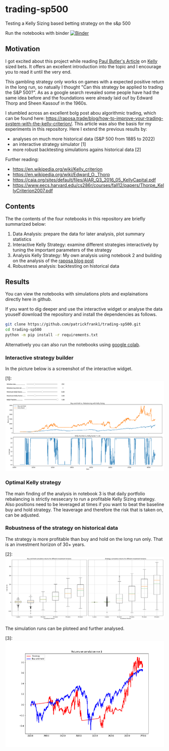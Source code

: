 # trading-sp500

Testing a Kelly Sizing based betting strategy on the s&amp;p 500

Run the notebooks with binder [![Binder](https://mybinder.org/badge_logo.svg)](https://mybinder.org/v2/gh/patrickfrank1/trading-sp500)


## Motivation

I got excited about this project while reading [Paul Butler's Article](https://explore.paulbutler.org/bet/) on [Kelly](https://en.wikipedia.org/wiki/Kelly_criterion) sized bets. It offers an excellent introduction into the topic and I encourage you to read it until the very end.

This gambling strategy only works on games with a expected positive return in the long run, so natually I thought "Can this strategy be applied to trading the S&P 500?". As as a google search revealed some people have had the same idea before and the foundations were already laid ouf by Edward Thorp and Sheen Kassouf in the 1960s.

I stumbled across an excellent bolg post abou algorithmic trading, which can be found here: https://raposa.trade/blog/how-to-improve-your-trading-system-with-the-kelly-criterion/. This article was also the basis for my experiments in this repository. Here I extend the previous results by:

- analyses on much more historical data (S&P 500 from 1885 to 2022)
- an interactive strategy simulator [1]
- more robust backtesting simulations agains historical data [2]

Further reading:
- https://en.wikipedia.org/wiki/Kelly_criterion
- https://en.wikipedia.org/wiki/Edward_O._Thorp
- https://caia.org/sites/default/files/AIAR_Q3_2016_05_KellyCapital.pdf
- https://www.eecs.harvard.edu/cs286r/courses/fall12/papers/Thorpe_KellyCriterion2007.pdf

## Contents

The the contents of the four notebooks in this repository are briefly summarized below:

1. Data Analysis: prepare the data for later analysis, plot summary statistics
2. Interactive Kelly Strategy: examine different strategies interactively by tuning the important parameters of the strategy
3. Analysis Kelly Strategy: My own analysis using notebook 2 and building on the analysis of the [raposa blog post](https://raposa.trade/blog/how-to-improve-your-trading-system-with-the-kelly-criterion/)
4. Robustness analysis: backtesting on historical data

## Results

You can view the notebooks with simulations plots and explainations directly here in github.

If you want to dig deeper and use the interactive widget or analyse the data youself download the repository  and install the dependencies as follows.

``` bash
git clone https://github.com/patrickfrank1/trading-sp500.git
cd trading-sp500
python -m pip install -r requirements.txt
```

Alternatively you can also run the notebooks using [google colab](https://colab.research.google.com/). 

### Interactive strategy builder

In the picture below is a screenshot of the interactive widget.

[1]: ![image](./plots/interactive_kelly_strategy.png "Interactive Kelly Strategy")

### Optimal Kelly strategy

The main finding of the analysis in notebook 3 is that daily portfolio rebalancing is strictly nessecary to run a profitable Kelly Sizing strategy. Also positions need to be leveraged at times if you want to beat the baseline buy and hold strategy. The leaverage and therefore the risk that is taken on, can be adjusted.

### Robustness of the strategy on historical data

The strategy is more profitable than buy and hold on the long run only. That is an investment horizon of 30+ years.

[2]: ![image](./plots/boxplot_cumulative_returns.png "This is a plot")

The simulation runs can be ploteed and further analysed.

[3]: ![gif](./plots/horizon_20y.gif "Animation of simulation runs")




